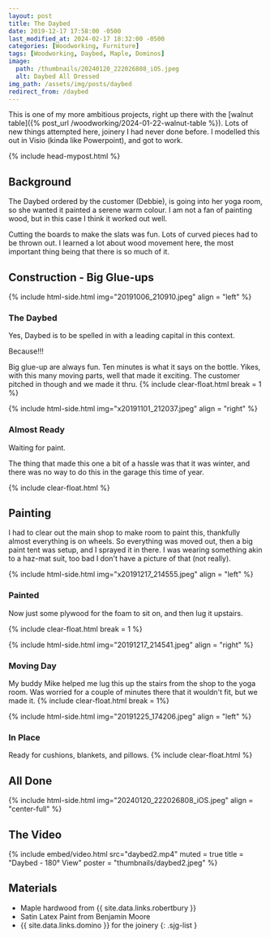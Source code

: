 ```yaml
---
layout: post
title: The Daybed
date: 2019-12-17 17:58:00 -0500
last_modified_at: 2024-02-17 18:32:00 -0500
categories: [Woodworking, Furniture]
tags: [Woodworking, Daybed, Maple, Dominos]
image:
  path: /thumbnails/20240120_222026808_iOS.jpeg
  alt: Daybed All Dressed
img_path: /assets/img/posts/daybed
redirect_from: /daybed
---
```


This is one of my more ambitious projects, right up there with the [walnut table]({% post_url /woodworking/2024-01-22-walnut-table %}). Lots of new things attempted here, joinery I had never done before. I modelled this out in Visio (kinda like Powerpoint), and got to work.

{% include head-mypost.html %}

## Background

The Daybed ordered by the customer (Debbie), is going into her yoga room, so she wanted it painted a serene warm colour. I am not a fan of painting wood, but in this case I think it worked out well.

Cutting the boards to make the slats was fun. Lots of curved pieces had to be thrown out. I learned a lot about wood movement here, the most important thing being that there is so much of it.

## Construction - Big Glue-ups

{% include html-side.html img="20191006_210910.jpeg" align = "left" %}

### The Daybed

Yes, Daybed is to be spelled in with a leading capital in this context.

Because!!!

Big glue-up are always fun. Ten minutes is what it says on the bottle. Yikes, with this many moving parts, well that made it exciting. The customer pitched in though and we made it thru.
{% include clear-float.html break = 1 %}

{% include html-side.html img="x20191101_212037.jpeg" align = "right" %}

### Almost Ready

Waiting for paint.

The thing that made this one a bit of a hassle was that it was winter, and there was no way to do this in the garage this time of year.

{% include clear-float.html %}

## Painting

I had to clear out the main shop to make room to paint this, thankfully almost everything is on wheels. So everything was moved out, then a big paint tent was setup, and I sprayed it in there. I was wearing something akin to a haz-mat suit, too bad I don't have a picture of that (not really).

{% include html-side.html img="x20191217_214555.jpeg" align = "left" %}

### Painted

Now just some plywood for the foam to sit on, and then lug it upstairs.

{% include clear-float.html break = 1 %}

{% include html-side.html img="20191217_214541.jpeg" align = "right" %}

### Moving Day

My buddy Mike helped me lug this up the stairs from the shop to the yoga room. Was worried for a couple of minutes there that it wouldn't fit, but we made it.
{% include clear-float.html break = 1%}

{% include html-side.html img="20191225_174206.jpeg" align = "left" %}

### In Place

Ready for cushions, blankets, and pillows.
{% include clear-float.html %}

## All Done

{% include html-side.html img="20240120_222026808_iOS.jpeg" align = "center-full" %}

## The Video

{% include embed/video.html src="daybed2.mp4" muted = true title = "Daybed - 180&deg; View" poster = "thumbnails/daybed2.jpeg" %}

## Materials

- Maple hardwood from {{ site.data.links.robertbury }}
- Satin Latex Paint from Benjamin Moore
- {{ site.data.links.domino }} for the joinery
{: .sjg-list }
